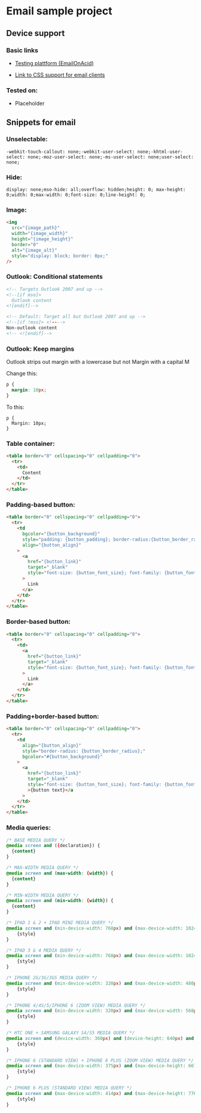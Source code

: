 # Email sample project

## Device support

### Basic links

- [Testing plattform (EmailOnAcid)](https://www.emailonacid.com/)

- [Link to CSS support for email clients](https://www.campaignmonitor.com/css/color-background/background-image/)

### Tested on:

- Placeholder

## Snippets for email

### Unselectable:

```
-webkit-touch-callout: none;-webkit-user-select: none;-khtml-user-select: none;-moz-user-select: none;-ms-user-select: none;user-select: none;
```

### Hide:

```
display: none;mso-hide: all;overflow: hidden;height: 0; max-height: 0;width: 0;max-width: 0;font-size: 0;line-height: 0;
```

### Image:

```html
<img
  src="{image_path}"
  width="{image_width}"
  height="{image_height}"
  border="0"
  alt="{image_alt}"
  style="display: block; border: 0px;"
/>
```

### Outlook: Conditional statements

```html
<!-- Targets Outlook 2007 and up -->
<!--[if mso]>
  Outlook content
<![endif]-->

<!-- Default: Target all but Outlook 2007 and up -->
<!--[if !mso]> <!---->
Non-outlook content
<!-- <![endif]-->
```

### Outlook: Keep margins

Outlook strips out margin with a lowercase but not Margin with a capital M

Change this:

```css
p {
  margin: 10px;
}
```

To this:

```
p {
  Margin: 10px;
}
```

### Table container:

```html
<table border="0" cellspacing="0" cellpadding="0">
  <tr>
    <td>
      Content
    </td>
  </tr>
</table>
```

### Padding-based button:

```html
<table border="0" cellspacing="0" cellpadding="0">
  <tr>
    <td
      bgcolor="{button_background}"
      style="padding: {button_padding}; border-radius:{button_border_radius};"
      align="{button_align}"
    >
      <a
        href="{button_link}"
        target="_blank"
        style="font-size: {button_font_size}; font-family: {button_font_family}; color: {button_font_color}; text-decoration: {button_font_decoration}; display: {button_display};"
      >
        Link
      </a>
    </td>
  </tr>
</table>
```

### Border-based button:

```html
<table border="0" cellspacing="0" cellpadding="0">
  <tr>
    <td>
      <a
        href="{button_link}"
        target="_blank"
        style="font-size: {button_font_size}; font-family: {button_font_family}; color: {button_font_color}; text-decoration: {button_font_decoration}; border-radius: {button_border_radius}; background-color: {button_background}; border: {button_border};display: inline-block;"
      >
        Link
      </a>
    </td>
  </tr>
</table>
```

### Padding+border-based button:

```html
<table border="0" cellspacing="0" cellpadding="0">
  <tr>
    <td
      align="{button_align}"
      style="border-radius: {button_border_radius};"
      bgcolor="#{button_background}"
    >
      <a
        href="{button_link}"
        target="_blank"
        style="font-size: {button_font_size}; font-family: {button_font_family}; color: {button_font_color}; text-decoration: {button_font_decoration}; border-radius: {button_border_radius}; padding: {button_padding}; border: {button_border}; display: inline-block;"
        >{button text}</a
      >
    </td>
  </tr>
</table>
```

### Media queries:

```css
/* BASE MEDIA QUERY */
@media screen and ({declaration}) {
  {content}
}

/* MAX-WIDTH MEDIA QUERY */
@media screen and (max-width: {width}) {
  {content}
}

/* MIN-WIDTH MEDIA QUERY */
@media screen and (min-width: {width}) {
  {content}
}

/* IPAD 1 & 2 + IPAD MINI MEDIA QUERY */
@media screen and (min-device-width: 768px) and (max-device-width: 1024px) and (-webkit-min-device-pixel-ratio: 1) {
    {style}
}

/* IPAD 3 & 4 MEDIA QUERY */
@media screen and (min-device-width: 768px) and (max-device-width: 1024px) and (-webkit-min-device-pixel-ratio: 2) {
    {style}
}

/* IPHONE 2G/3G/3GS MEDIA QUERY */
@media screen and (min-device-width: 320px) and (max-device-width: 480px) and (-webkit-min-device-pixel-ratio: 1) {
    {style}
}

/* IPHONE 4/4S/5/IPHONE 6 (ZOOM VIEW) MEDIA QUERY */
@media screen and (min-device-width: 320px) and (max-device-width: 568px) and (-webkit-min-device-pixel-ratio: 2) {
    {style}
}

/* HTC ONE + SAMSUNG GALAXY S4/S5 MEDIA QUERY */
@media screen and (device-width: 360px) and (device-height: 640px) and (-webkit-device-pixel-ratio: 3) {
    {style}
}

/* IPHONE 6 (STANDARD VIEW) + IPHONE 6 PLUS (ZOOM VIEW) MEDIA QUERY */
@media screen and (max-device-width: 375px) and (max-device-height: 667px) {
	{style}
}

/* IPHONE 6 PLUS (STANDARD VIEW) MEDIA QUERY */
@media screen and (max-device-width: 414px) and (max-device-height: 776px) {
	{style}
}
```
